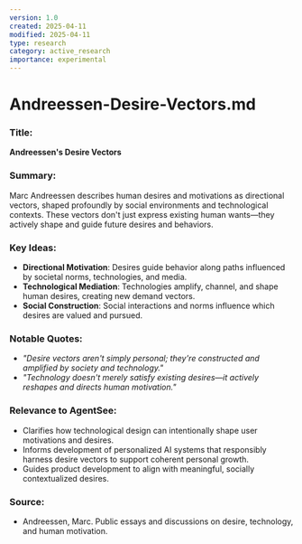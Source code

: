 ```yaml
---
version: 1.0
created: 2025-04-11
modified: 2025-04-11
type: research
category: active_research
importance: experimental
---
```


# **Andreessen-Desire-Vectors.md**

### Title:
**Andreessen's Desire Vectors**

### Summary:
Marc Andreessen describes human desires and motivations as directional vectors, shaped profoundly by social environments and technological contexts. These vectors don't just express existing human wants—they actively shape and guide future desires and behaviors.

### Key Ideas:
- **Directional Motivation**: Desires guide behavior along paths influenced by societal norms, technologies, and media.
- **Technological Mediation**: Technologies amplify, channel, and shape human desires, creating new demand vectors.
- **Social Construction**: Social interactions and norms influence which desires are valued and pursued.

### Notable Quotes:
- *"Desire vectors aren't simply personal; they're constructed and amplified by society and technology."*
- *"Technology doesn't merely satisfy existing desires—it actively reshapes and directs human motivation."*

### Relevance to AgentSee:
- Clarifies how technological design can intentionally shape user motivations and desires.
- Informs development of personalized AI systems that responsibly harness desire vectors to support coherent personal growth.
- Guides product development to align with meaningful, socially contextualized desires.

### Source:
- Andreessen, Marc. Public essays and discussions on desire, technology, and human motivation.